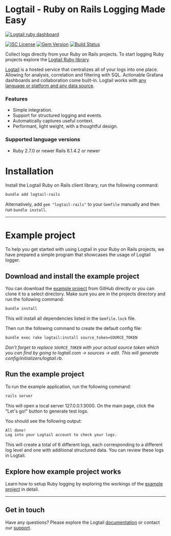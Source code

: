 # Logtail - Ruby on Rails Logging Made Easy
  
  [![Logtail ruby dashboard](https://user-images.githubusercontent.com/19272921/154085622-59997d5a-3f91-4bc9-a815-3b8ead16d28d.jpeg)](https://betterstack.com/logtail)

[![ISC License](https://img.shields.io/badge/license-ISC-ff69b4.svg)](LICENSE.md)
[![Gem Version](https://badge.fury.io/rb/logtail-ruby.svg)](https://badge.fury.io/rb/logtail-ruby)
[![Build Status](https://github.com/logtail/logtail-ruby-rails/workflows/build/badge.svg)](https://github.com/logtail/logtail-ruby-rails/actions?query=workflow%3Abuild)

Collect logs directly from your Ruby on Rails projects. To start logging Ruby projects explore the [Logtail Ruby library](https://github.com/logtail/logtail-ruby).

[Logtail](https://betterstack.com/logtail) is a hosted service that centralizes all of your logs into one place. Allowing for analysis, correlation and filtering with SQL. Actionable Grafana dashboards and collaboration come built-in. Logtail works with [any language or platform and any data source](https://docs.logtail.com/). 

### Features
- Simple integration.
- Support for structured logging and events.
- Automatically captures useful context.
- Performant, light weight, with a thoughtful design.

### Supported language versions
- Ruby 2.7.0 or newer Rails 6.1.4.2 or newer

# Installation
Install the Logtail Ruby on Rails client library, run the following command:

```bash
bundle add logtail-rails
```

Alternatively, add `gem "logtail-rails"` to your `Gemfile` manually and then run `bundle install`.

---

# Example project

To help you get started with using Logtail in your Ruby on Rails projects, we have prepared a simple program that showcases the usage of Logtail logger.

## Download and install the example project

You can download the [example project](https://github.com/logtail/logtail-rails/tree/main/example-project) from GitHub directly or you can clone it to a select directory. Make sure you are in the projects directory and run the following command:

```bash
bundle install
```

This will install all dependencies listed in the `Gemfile.lock` file.

Then run the following command to create the default config file:

```bash
bundle exec rake logtail:install source_token=SOURCE_TOKEN
```

*Don't forget to replace `SOURCE_TOKEN` with your actual source token which you can find by going to logtail.com -> sources -> edit.  This will generate config/initializers/logtail.rb.*

 ## Run the example project
 
 To run the example application, run the following command:

```bash
rails server
```

This will open a local server 127.0.0.1:3000. On the main page, click the "Let's go!" button to generate test logs.

You should see the following output:

```bash
All done!
Log into your Logtail account to check your logs.
```

This will create a total of 6 different logs, each corresponding to a different log level and one with additional structured data. You can review these logs in Logtail.

## Explore how example project works
 
Learn how to setup Ruby logging by exploring the workings of the [example project](https://github.com/logtail/logtail-ruby/tree/main/example-project) in detail. 
 
---
 
## Get in touch

Have any questions? Please explore the Logtail [documentation](https://docs.logtail.com/) or contact our [support](https://betterstack.com/help).

